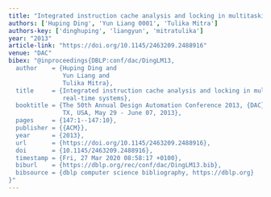 ```yaml
---
title: "Integrated instruction cache analysis and locking in multitasking real-time systems"
authors: ['Huping Ding', 'Yun Liang 0001', 'Tulika Mitra']
authors-key: ['dinghuping', 'liangyun', 'mitratulika']
year: "2013"
article-link: "https://doi.org/10.1145/2463209.2488916"
venue: "DAC"
bibex: "@inproceedings{DBLP:conf/dac/DingLM13,
  author    = {Huping Ding and
               Yun Liang and
               Tulika Mitra},
  title     = {Integrated instruction cache analysis and locking in multitasking
               real-time systems},
  booktitle = {The 50th Annual Design Automation Conference 2013, {DAC} '13, Austin,
               TX, USA, May 29 - June 07, 2013},
  pages     = {147:1--147:10},
  publisher = {{ACM}},
  year      = {2013},
  url       = {https://doi.org/10.1145/2463209.2488916},
  doi       = {10.1145/2463209.2488916},
  timestamp = {Fri, 27 Mar 2020 08:58:17 +0100},
  biburl    = {https://dblp.org/rec/conf/dac/DingLM13.bib},
  bibsource = {dblp computer science bibliography, https://dblp.org}
}"
---
```

